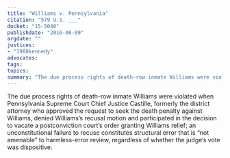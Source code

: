 ```yaml
---
title: "Williams v. Pennsylvania"
citation: "579 U.S. ___"
docket: "15-5040"
publishdate: "2016-06-09"
argdate: ""
justices:
- "1988kennedy"
advocates:
tags:
topics:
summary: "The due process rights of death-row inmate Williams were violated when Pennsylvania Supreme Court Chief Justice Castille, formerly the district attorney who approved the request to seek the death penalty against Williams, denied Williams’s recusal motion and participated in the decision to vacate a postconviction court’s order granting Williams relief; an unconstitutional failure to recuse constitutes structural error that is “not amenable” to harmless-error review, regardless of whether the judge’s vote was dispositive."
---
```

The due process rights of death-row inmate Williams were violated when Pennsylvania Supreme Court Chief Justice Castille, formerly the district attorney who approved the request to seek the death penalty against Williams, denied Williams’s recusal motion and participated in the decision to vacate a postconviction court’s order granting Williams relief; an unconstitutional failure to recuse constitutes structural error that is “not amenable” to harmless-error review, regardless of whether the judge’s vote was dispositive.

